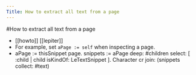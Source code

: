 ---Title: How to extract all text from a page---#How to extract all text from a page- [[howto]] [[lepiter]]- For example, set `aPage := self` when inspecting a page.- aPage := thisSnippet page.snippets := aPage		deep: #children		select: [ :child | child isKindOf: LeTextSnippet ].Character cr join: (snippets collect: #text)